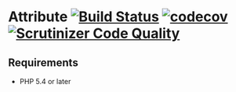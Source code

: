# Attribute [![Build Status](https://travis-ci.org/tsmsogn/attribute.svg?branch=master)](https://travis-ci.org/tsmsogn/attribute) [![codecov](https://codecov.io/gh/tsmsogn/attribute/branch/master/graph/badge.svg)](https://codecov.io/gh/tsmsogn/attribute) [![Scrutinizer Code Quality](https://scrutinizer-ci.com/g/tsmsogn/attribute/badges/quality-score.png?b=master)](https://scrutinizer-ci.com/g/tsmsogn/attribute/?branch=master)

## Requirements

- PHP 5.4 or later
